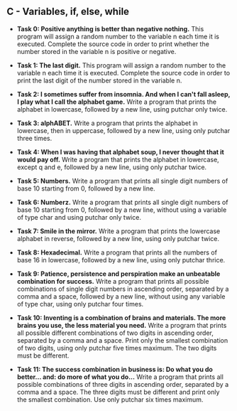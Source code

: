 ## C - Variables, if, else, while

- **Task 0: Positive anything is better than negative nothing.** This program will assign a random number to the variable n each time it is executed. Complete the source code in order to print whether the number stored in the variable n is positive or negative.
- **Task 1: The last digit.** This program will assign a random number to the variable n each time it is executed. Complete the source code in order to print the last digit of the number stored in the variable n.
- **Task 2: I sometimes suffer from insomnia. And when I can't fall asleep, I play what I call the alphabet game.** Write a program that prints the alphabet in lowercase, followed by a new line, using putchar only twice.
- **Task 3: alphABET.** Write a program that prints the alphabet in lowercase, then in uppercase, followed by a new line, using only putchar three times.
- **Task 4: When I was having that alphabet soup, I never thought that it would pay off.** Write a program that prints the alphabet in lowercase, except q and e, followed by a new line, using only putchar twice.
- **Task 5: Numbers.** Write a program that prints all single digit numbers of base 10 starting from 0, followed by a new line.
- **Task 6: Numberz.** Write a program that prints all single digit numbers of base 10 starting from 0, followed by a new line, without using a variable of type char and using putchar only twice.
- **Task 7: Smile in the mirror.** Write a program that prints the lowercase alphabet in reverse, followed by a new line, using only putchar twice.
- **Task 8: Hexadecimal.** Write a program that prints all the numbers of base 16 in lowercase, followed by a new line, using only putchar thrice.
- **Task 9: Patience, persistence and perspiration make an unbeatable combination for success.** Write a program that prints all possible combinations of single digit numbers in ascending order, separated by a comma and a space, followed by a new line, without using any variable of type char, using only putchar four times.

- **Task 10: Inventing is a combination of brains and materials. The more brains you use, the less material you need.** Write a program that prints all possible different combinations of two digits in ascending order, separated by a comma and a space. Print only the smallest combination of two digits, using only putchar five times maximum. The two digits must be different.
- **Task 11: The success combination in business is: Do what you do better... and: do more of what you do...** Write a program that prints all possible combinations of three digits in ascending order, separated by a comma and a space. The three digits must be different and print only the smallest combination. Use only putchar six times maximum.

